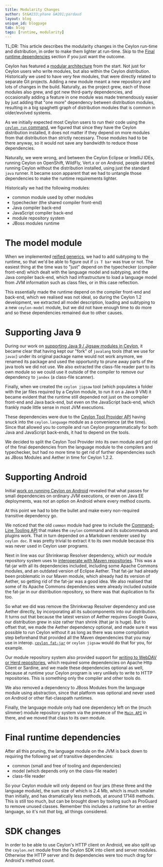 ```yaml
---
title: Modularity Changes
author: St&#233;phane &#201;pardaud
layout: blog
unique_id: blogpage
tab: blog
tags: [runtime, modularity]
---
```


TL;DR: This article describes the modularity changes in the Ceylon run-time and distribution, in order
to make them lighter at run-time. Skip to the [Final runtime dependencies](#final_runtime_dependencies)
section if you just want the outcome.

Ceylon has featured a [modular architecture](/documentation/1.2/tour/modules/#modularity) from the start.
Not just for Ceylon users who write
modules, but also within the Ceylon distribution. Historically we used to have very few modules,
that were directly related to separate Git projects. Adding a new module meant a new repository
and lots of changes in the build. Naturally, as the project grew, each of those modules also
grew, and got new third-party dependencies, and occasionally adding a feature in one module
was made tremendously easier by just adding that "one more" dependency between distribution modules,
resulting in a big spaghetti graph of distribution modules that is common in older/evolved systems.

As we initially expected most Ceylon users to run their code using the 
[`ceylon run` command](/documentation/current/reference/tool/ceylon/subcommands/ceylon-run.html), we
figured that since they have the Ceylon distribution installed, it does not matter if they depend
on more modules from that distribution than strictly necessary. Those modules had to be there
anyway, so it would not save any bandwidth to reduce those dependencies.

Naturally, we were wrong, and between the Ceylon Eclipse or IntelliJ IDEs, running Ceylon on
OpenShift, WildFly, Vert.x or on Android, people started running Ceylon without the distribution
installed, using just the standard `java` runner. It became soon apparent that we had to untangle
those dependencies to make the runtime requirements lighter.

Historically we had the following modules:

- common module used by other modules
- typechecker (the shared compiler front-end)
- Java compiler back-end
- JavaScript compiler back-end
- module repository system
- JBoss modules runtime

# The model module

When we implemented [reified generics](/documentation/1.2/tour/generics/#fully_reified_generic_types), 
we had to add subtyping to the runtime, so that we'd be able
to figure out if `is T bar` was true or not. The easiest thing at the time was to "just" depend
on the typechecker (compiler front-end) which dealt with the language model and subtyping, and the Java 
compiler back-end, which had infrastructure to load a language model from JVM information such as
class files, or in this case reflection.

This essentially made the runtime depend on the compiler front-end and back-end, which we realised
was not ideal, so during the Ceylon 1.2 development, we extracted all model description, loading
and subtyping to a new `ceylon-model` module, but we did not have enough time to do more and so
these dependencies remained due to other causes.

# Supporting Java 9

During our work on [supporting Java 9 / Jigsaw modules in Ceylon](/blog/2015/12/17/java9-jigsaw/),
it became clear that having kept
our "fork" of `javalang` tools (that we use for `javac`) under its original package name would not
work anymore, we renamed its package and used the opportunity to prune away parts of the java tools
we did not use. We also extracted the class-file reader part to its own module so we could use it
outside of the compiler to remove our dependency to `jandex` (a class-file scanner).

Finally, when we created the `ceylon jigsaw` tool (which populates a folder with the jar files required
by a Ceylon module, to run it on a Java 9 VM) it became evident that the runtime still depended not
just on the compiler front-end and Java back-end, but even on the JavaScript back-end, which frankly
made little sense in most JVM executions.

These dependencies were due to the 
[Ceylon Tool Provider API](/documentation/1.2/reference/interoperability/ceylon-on-jvm/#using_the_ceylontoolprovider_api)
having snuck into the `ceylon.language` module
as a convenience (at the time). Since that allowed you to compile and run Ceylon programmatically
for both Java and JavaScript back-ends, it had to depend on the tools.

We decided to split the Ceylon Tool Provider into its own module and got rid of the final dependencies from
the language module to the compilers and typechecker, but had no more time to get rid of further
dependencies such as JBoss Modules and Aether in time for Ceylon 1.2.2.

# Supporting Android

Initial [work on running Ceylon on Android](/blog/2016/06/02/ceylon-on-android/) revealed that what passes for 
small dependencies on ordinary
JVM executions, or even on Java EE deployments, was not an option on Android where every method counts.

At this point we had to bite the bullet and make every non-required transitive dependency go.

We noticed that the old `common` module had grew to include the 
[Command-Line Tooling API](/documentation/1.2/reference/tool/#the_ceylon_command) that makes the `ceylon`
command and its subcommands and plugins work. That in turn depended on a Markdown renderer used by
`ceylon doc`. It was pretty trivial to extract it to its own module because this was never used
in Ceylon user programs.

Next in line was our Shrinkwrap Resolver dependency, which our module repository system uses to 
[interoperate with Maven repositories](/documentation/1.2/reference/repository/maven/#maven_repositories).
This was a fat-jar with all its dependencies included, including some Apache
Commons modules, and an outdated version of Eclipse Aether. That fat-jar had already been problematic
in our Maven module, which already had its version of Aether, so getting rid of the fat-jar was a good
idea. We also realised that some of its Apache Commons dependencies were already included outside the
fat-jar in our distribution repository, so there was that duplication to fix too.

So what we did was remove the Shrinkwrap Resolver dependency and use Aether directly, by incorporating
all its subcomponents into our distribution. It turns out that because the latest version of Aether
requires Google Guava, our distribution grew in size rather than shrink (that jar is huge). But to offset
that, we made the Aether dependency optional, and made sure it was possible to run Ceylon without it
as long as there was some compilation step beforehand that provided all the Maven dependencies that
you may use in interop. [`ceylon fat-jar`](/blog/2016/06/29/ceylon-fat-jars/) or `ceylon jigsaw` 
would do that for you, for example.

Our module repository system also provided support for 
[writing to WebDAV or Herd repositories](/documentation/1.2/reference/repository/#supported_repository_types), which
required some dependencies on Apache Http Client or Sardine, and we made these dependencies optional
as well, because at runtime your Ceylon program is very unlikely to write to HTTP repositories. This
is something only the compiler and other tools do.

We also removed a dependency to JBoss Modules from the language module using abstraction, since that
platform was optional and never used on Android or other flat-classpath runtimes.

Finally, the language module only had one dependency left on the (much slimmer) module repository system 
via the presence of the 
[`Main API`](/documentation/1.2/reference/interoperability/ceylon-on-jvm/#using_the_main_api) in there, 
and we moved that class to its own module.

# Final runtime dependencies

After all this pruning, the language module on the JVM is back down to requiring the following set
of transitive dependencies:

- common (small and free of tooling and dependencies)
- model (which depends only on the class-file reader)
- class-file reader

So your Ceylon module will only depend on four jars (these three and the language module), the sum 
size of which is 2.4 Mb, which is much smaller than initially, and has dramatically less methods,
at around 17148 methods. This is still too much, but can be brought down by tooling such as ProGuard
to remove unused classes. Remember this includes a runtime for an entire language, so it's not
_that_ big, all things considered.

# SDK changes

In order to be able to use Ceylon's HTTP client on Android, we also split up the `ceylon.net` module from the
Ceylon SDK into client and server modules. Otherwise the HTTP server and its dependencies were
too much drag for Android's method count.

